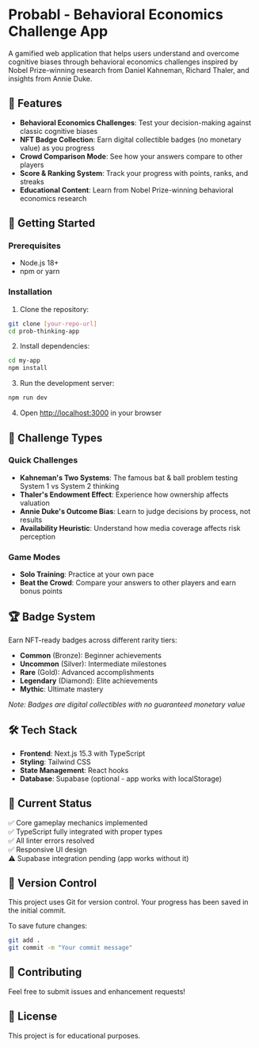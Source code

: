 # Probabl - Behavioral Economics Challenge App

A gamified web application that helps users understand and overcome cognitive biases through behavioral economics challenges inspired by Nobel Prize-winning research from Daniel Kahneman, Richard Thaler, and insights from Annie Duke.

## 🎯 Features

- **Behavioral Economics Challenges**: Test your decision-making against classic cognitive biases
- **NFT Badge Collection**: Earn digital collectible badges (no monetary value) as you progress
- **Crowd Comparison Mode**: See how your answers compare to other players
- **Score & Ranking System**: Track your progress with points, ranks, and streaks
- **Educational Content**: Learn from Nobel Prize-winning behavioral economics research

## 🚀 Getting Started

### Prerequisites

- Node.js 18+ 
- npm or yarn

### Installation

1. Clone the repository:
```bash
git clone [your-repo-url]
cd prob-thinking-app
```

2. Install dependencies:
```bash
cd my-app
npm install
```

3. Run the development server:
```bash
npm run dev
```

4. Open [http://localhost:3000](http://localhost:3000) in your browser

## 🧠 Challenge Types

### Quick Challenges
- **Kahneman's Two Systems**: The famous bat & ball problem testing System 1 vs System 2 thinking
- **Thaler's Endowment Effect**: Experience how ownership affects valuation
- **Annie Duke's Outcome Bias**: Learn to judge decisions by process, not results
- **Availability Heuristic**: Understand how media coverage affects risk perception

### Game Modes
- **Solo Training**: Practice at your own pace
- **Beat the Crowd**: Compare your answers to other players and earn bonus points

## 🏆 Badge System

Earn NFT-ready badges across different rarity tiers:
- **Common** (Bronze): Beginner achievements
- **Uncommon** (Silver): Intermediate milestones  
- **Rare** (Gold): Advanced accomplishments
- **Legendary** (Diamond): Elite achievements
- **Mythic**: Ultimate mastery

*Note: Badges are digital collectibles with no guaranteed monetary value*

## 🛠️ Tech Stack

- **Frontend**: Next.js 15.3 with TypeScript
- **Styling**: Tailwind CSS
- **State Management**: React hooks
- **Database**: Supabase (optional - app works with localStorage)

## 📝 Current Status

✅ Core gameplay mechanics implemented  
✅ TypeScript fully integrated with proper types  
✅ All linter errors resolved  
✅ Responsive UI design  
⚠️ Supabase integration pending (app works without it)  

## 🔄 Version Control

This project uses Git for version control. Your progress has been saved in the initial commit.

To save future changes:
```bash
git add .
git commit -m "Your commit message"
```

## 🤝 Contributing

Feel free to submit issues and enhancement requests!

## 📄 License

This project is for educational purposes. 